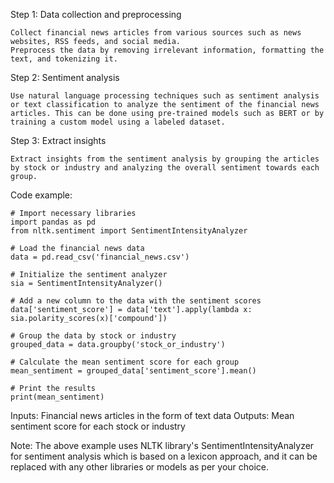 Step 1: Data collection and preprocessing

    Collect financial news articles from various sources such as news websites, RSS feeds, and social media.
    Preprocess the data by removing irrelevant information, formatting the text, and tokenizing it.

Step 2: Sentiment analysis

    Use natural language processing techniques such as sentiment analysis or text classification to analyze the sentiment of the financial news articles. This can be done using pre-trained models such as BERT or by training a custom model using a labeled dataset.

Step 3: Extract insights

    Extract insights from the sentiment analysis by grouping the articles by stock or industry and analyzing the overall sentiment towards each group.

Code example:

    # Import necessary libraries
    import pandas as pd
    from nltk.sentiment import SentimentIntensityAnalyzer

    # Load the financial news data
    data = pd.read_csv('financial_news.csv')

    # Initialize the sentiment analyzer
    sia = SentimentIntensityAnalyzer()

    # Add a new column to the data with the sentiment scores
    data['sentiment_score'] = data['text'].apply(lambda x: sia.polarity_scores(x)['compound'])

    # Group the data by stock or industry
    grouped_data = data.groupby('stock_or_industry')

    # Calculate the mean sentiment score for each group
    mean_sentiment = grouped_data['sentiment_score'].mean()

    # Print the results
    print(mean_sentiment)

Inputs: Financial news articles in the form of text data
Outputs: Mean sentiment score for each stock or industry

Note: The above example uses NLTK library's SentimentIntensityAnalyzer for sentiment analysis which is based on a lexicon approach, and it can be replaced with any other libraries or models as per your choice.
